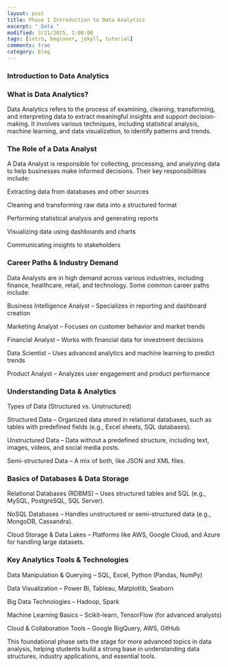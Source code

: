 ```yaml
---
layout: post
title: Phase 1 Introduction to Data Analytics
excerpt: " Data "
modified: 3/21/2025, 1:00:00
tags: [intro, beginner, jekyll, tutorial]
comments: true
category: blog
---
```




### Introduction to Data Analytics

### What is Data Analytics?

Data Analytics refers to the process of examining, cleaning, transforming, and interpreting data to extract meaningful insights and support decision-making. It involves various techniques, including statistical analysis, machine learning, and data visualization, to identify patterns and trends.

### The Role of a Data Analyst

A Data Analyst is responsible for collecting, processing, and analyzing data to help businesses make informed decisions. Their key responsibilities include:

Extracting data from databases and other sources

Cleaning and transforming raw data into a structured format

Performing statistical analysis and generating reports

Visualizing data using dashboards and charts

Communicating insights to stakeholders

### Career Paths & Industry Demand

Data Analysts are in high demand across various industries, including finance, healthcare, retail, and technology. Some common career paths include:

Business Intelligence Analyst – Specializes in reporting and dashboard creation

Marketing Analyst – Focuses on customer behavior and market trends

Financial Analyst – Works with financial data for investment decisions

Data Scientist – Uses advanced analytics and machine learning to predict trends

Product Analyst – Analyzes user engagement and product performance

### Understanding Data & Analytics

Types of Data (Structured vs. Unstructured)

Structured Data – Organized data stored in relational databases, such as tables with predefined fields (e.g., Excel sheets, SQL databases).

Unstructured Data – Data without a predefined structure, including text, images, videos, and social media posts.

Semi-structured Data – A mix of both, like JSON and XML files.

### Basics of Databases & Data Storage

Relational Databases (RDBMS) – Uses structured tables and SQL (e.g., MySQL, PostgreSQL, SQL Server).

NoSQL Databases – Handles unstructured or semi-structured data (e.g., MongoDB, Cassandra).

Cloud Storage & Data Lakes – Platforms like AWS, Google Cloud, and Azure for handling large datasets.

### Key Analytics Tools & Technologies

Data Manipulation & Querying – SQL, Excel, Python (Pandas, NumPy)

Data Visualization – Power BI, Tableau, Matplotlib, Seaborn

Big Data Technologies – Hadoop, Spark

Machine Learning Basics – Scikit-learn, TensorFlow (for advanced analysts)

Cloud & Collaboration Tools – Google BigQuery, AWS, GitHub

This foundational phase sets the stage for more advanced topics in data analysis, helping students build a strong base in understanding data structures, industry applications, and essential tools.
